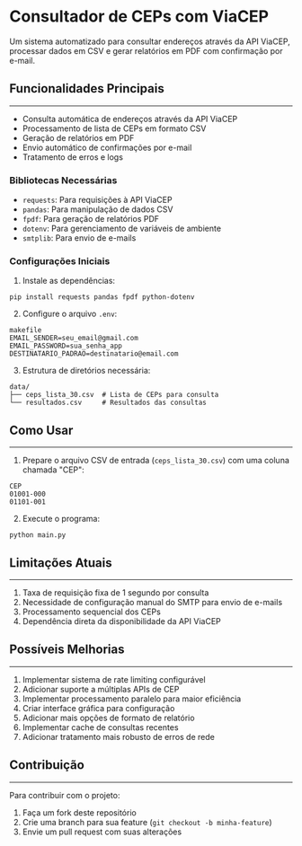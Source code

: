 # Consultador de CEPs com ViaCEP

Um sistema automatizado para consultar endereços através da API ViaCEP, processar dados em CSV e gerar relatórios em PDF com confirmação por e-mail.

## Funcionalidades Principais
---------------------------

- Consulta automática de endereços através da API ViaCEP
- Processamento de lista de CEPs em formato CSV
- Geração de relatórios em PDF
- Envio automático de confirmações por e-mail
- Tratamento de erros e logs

### Bibliotecas Necessárias

* `requests`: Para requisições à API ViaCEP
* `pandas`: Para manipulação de dados CSV
* `fpdf`: Para geração de relatórios PDF
* `dotenv`: Para gerenciamento de variáveis de ambiente
* `smtplib`: Para envio de e-mails

### Configurações Iniciais

1. Instale as dependências:
```
pip install requests pandas fpdf python-dotenv
```

2. Configure o arquivo `.env`:
```
makefile
EMAIL_SENDER=seu_email@gmail.com
EMAIL_PASSWORD=sua_senha_app
DESTINATARIO_PADRAO=destinatario@email.com
```

3. Estrutura de diretórios necessária:
```
data/
├── ceps_lista_30.csv  # Lista de CEPs para consulta
└── resultados.csv     # Resultados das consultas
```

## Como Usar
-------------

1. Prepare o arquivo CSV de entrada (`ceps_lista_30.csv`) com uma coluna chamada "CEP":
```csv
CEP
01001-000
01101-001
```

2. Execute o programa:
```
python main.py
```

## Limitações Atuais
-------------------

1. Taxa de requisição fixa de 1 segundo por consulta
2. Necessidade de configuração manual do SMTP para envio de e-mails
3. Processamento sequencial dos CEPs
4. Dependência direta da disponibilidade da API ViaCEP

## Possíveis Melhorias
---------------------

1. Implementar sistema de rate limiting configurável
2. Adicionar suporte a múltiplas APIs de CEP
3. Implementar processamento paralelo para maior eficiência
4. Criar interface gráfica para configuração
5. Adicionar mais opções de formato de relatório
6. Implementar cache de consultas recentes
7. Adicionar tratamento mais robusto de erros de rede

## Contribuição
--------------

Para contribuir com o projeto:

1. Faça um fork deste repositório
2. Crie uma branch para sua feature (`git checkout -b minha-feature`)
3. Envie um pull request com suas alterações

